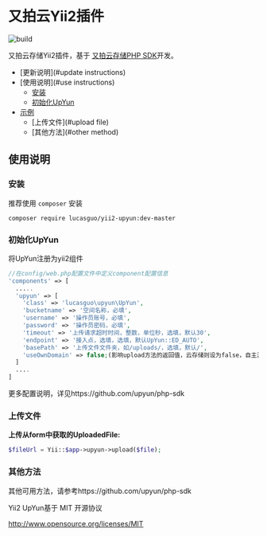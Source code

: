 # 又拍云Yii2插件
![build](https://travis-ci.org/upyun/php-sdk.svg)

又拍云存储Yii2插件，基于 [又拍云存储PHP SDK](https://github.com/upyun/php-sdk)开发。
- [更新说明](#update instructions)
- [使用说明](#use instructions)
  - [安装](#install)
  - [初始化UpYun](#init)
- [示例](#usage)
  - [上传文件](#upload file)
  - [其他方法](#other method)


<a name="use instructions"></a>
## 使用说明

<a name="install"></a>
### 安装
推荐使用 `composer` 安装
```
composer require lucasguo/yii2-upyun:dev-master
```

<a name="init"></a>
### 初始化UpYun
将UpYun注册为yii2组件
```php
//在config/web.php配置文件中定义component配置信息
'components' => [
  .....
  'upyun' => [
    'class' => 'lucasguo\upyun\UpYun',
    'bucketname' => '空间名称，必填',
    'username' => '操作员账号，必填',
    'password' => '操作员密码，必填',
    'timeout' => '上传请求超时时间，整数，单位秒，选填，默认30',
    'endpoint' => '接入点，选填，选填，默认UpYun::ED_AUTO',
    'basePath' => '上传文件文件夹，如/uploads/，选填，默认/',
    'useOwnDomain' => false;(影响upload方法的返回值，云存储则设为false，自主源则为true)
  ]
  ....
]

```

更多配置说明，详见https://github.com/upyun/php-sdk

<a name="upload file"></a>
### 上传文件

**上传从form中获取的UploadedFile:**
```php
$fileUrl = Yii::$app->upyun->upload($file); 
```
<a name="other method"></a>
### 其他方法

其他可用方法，请参考https://github.com/upyun/php-sdk

Yii2 UpYun基于 MIT 开源协议

<http://www.opensource.org/licenses/MIT>

